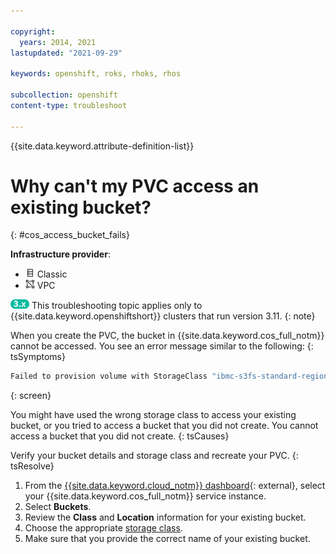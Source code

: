 ```yaml
---

copyright: 
  years: 2014, 2021
lastupdated: "2021-09-29"

keywords: openshift, roks, rhoks, rhos

subcollection: openshift
content-type: troubleshoot

---
```




{{site.data.keyword.attribute-definition-list}}


# Why can't my PVC access an existing bucket?
{: #cos_access_bucket_fails}

**Infrastructure provider**:
* <img src="images/icon-classic.png" alt="Classic infrastructure provider icon" width="15" style="width:15px; border-style: none"/> Classic
* <img src="images/icon-vpc.png" alt="VPC infrastructure provider icon" width="15" style="width:15px; border-style: none"/> VPC


<img src="images/icon-version-311.png" alt="Version 3.11 icon" width="30" style="width:30px; border-style: none"/> This troubleshooting topic applies only to {{site.data.keyword.openshiftshort}} clusters that run version 3.11.
{: note}




When you create the PVC, the bucket in {{site.data.keyword.cos_full_notm}} cannot be accessed. You see an error message similar to the following:
{: tsSymptoms}

```sh
Failed to provision volume with StorageClass "ibmc-s3fs-standard-regional": pvc:1b2345678b69175abc98y873e2:cannot access bucket <bucket_name>: NotFound: Not Found
```
{: screen}


You might have used the wrong storage class to access your existing bucket, or you tried to access a bucket that you did not create. You cannot access a bucket that you did not create.
{: tsCauses}


Verify your bucket details and storage class and recreate your PVC.
{: tsResolve}

1. From the [{{site.data.keyword.cloud_notm}} dashboard](https://cloud.ibm.com/){: external}, select your {{site.data.keyword.cos_full_notm}} service instance.
2. Select **Buckets**.
3. Review the **Class** and **Location** information for your existing bucket.
4. Choose the appropriate [storage class](/docs/containers?topic=containers-object_storage#cos_storageclass_reference).
5. Make sure that you provide the correct name of your existing bucket.






